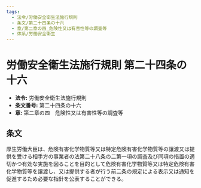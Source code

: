 ```yaml
---
tags:
  - 法令/労働安全衛生法施行規則
  - 条文/第二十四条の十六
  - 章/第二章の四_危険性又は有害性等の調査等
  - 体系/労働安全衛生
---
```

# 労働安全衛生法施行規則 第二十四条の十六

- **法令:** 労働安全衛生法施行規則
- **条文番号:** 第二十四条の十六
- **章:** 第二章の四　危険性又は有害性等の調査等

## 条文
厚生労働大臣は、危険有害化学物質等又は特定危険有害化学物質等の譲渡又は提供を受ける相手方の事業者の法第二十八条の二第一項の調査及び同項の措置の適切かつ有効な実施を図ることを目的として危険有害化学物質等又は特定危険有害化学物質等を譲渡し、又は提供する者が行う前二条の規定による表示又は通知を促進するため必要な指針を公表することができる。

